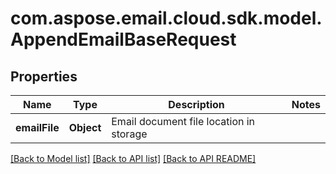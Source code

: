 
# com.aspose.email.cloud.sdk.model.AppendEmailBaseRequest

## Properties
Name | Type | Description | Notes
------------ | ------------- | ------------- | -------------
**emailFile** | **Object** | Email document file location in storage              | 


[[Back to Model list]](README.md#documentation-for-models) [[Back to API list]](README.md#documentation-for-api-endpoints) [[Back to API README]](README.md)

